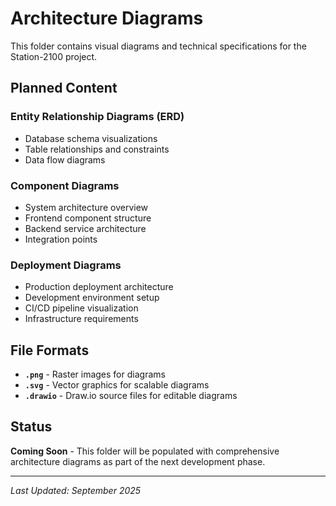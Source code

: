 # Architecture Diagrams

This folder contains visual diagrams and technical specifications for the Station-2100 project.

## Planned Content

### Entity Relationship Diagrams (ERD)
- Database schema visualizations
- Table relationships and constraints
- Data flow diagrams

### Component Diagrams
- System architecture overview
- Frontend component structure
- Backend service architecture
- Integration points

### Deployment Diagrams
- Production deployment architecture
- Development environment setup
- CI/CD pipeline visualization
- Infrastructure requirements

## File Formats

- **`.png`** - Raster images for diagrams
- **`.svg`** - Vector graphics for scalable diagrams
- **`.drawio`** - Draw.io source files for editable diagrams

## Status

**Coming Soon** - This folder will be populated with comprehensive architecture diagrams as part of the next development phase.

---

*Last Updated: September 2025*
